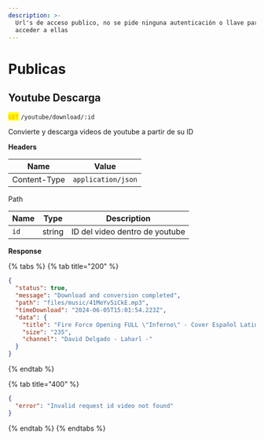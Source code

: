 ```yaml
---
description: >-
  Url's de acceso publico, no se pide ninguna autenticación o llave para poder
  acceder a ellas
---
```


# Publicas



## Youtube Descarga

<mark style="color:orange;">`GET`</mark> `/youtube/download/:id`

Convierte y descarga videos de youtube a partir de su ID&#x20;

**Headers**

| Name         | Value              |
| ------------ | ------------------ |
| Content-Type | `application/json` |

Path

| Name | Type   | Description                    |
| ---- | ------ | ------------------------------ |
| `id` | string | ID del video dentro de youtube |

**Response**

{% tabs %}
{% tab title="200" %}
```json
{
  "status": true,
  "message": "Download and conversion completed",
  "path": "files/music/41MeYv5iCkE.mp3",
  "timeDownload": "2024-06-05T15:01:54.223Z",
  "data": {
    "title": "Fire Force Opening FULL \"Inferno\" - Cover Español Latino",
    "size": "235",
    "channel": "David Delgado - Laharl -"
  }
}
```
{% endtab %}

{% tab title="400" %}
```json
{
  "error": "Invalid request id video not found"
}
```
{% endtab %}
{% endtabs %}
